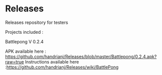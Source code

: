 # Releases
Releases repository for testers

Projects included : 

Battlepong V 0.2.4

APK available here : https://github.com/handrianj/Releases/blob/master/Battlepong/0.2.4.apk?raw=true
Instructions available here :https://github.com/handrianj/Releases/wiki/BattlePong
